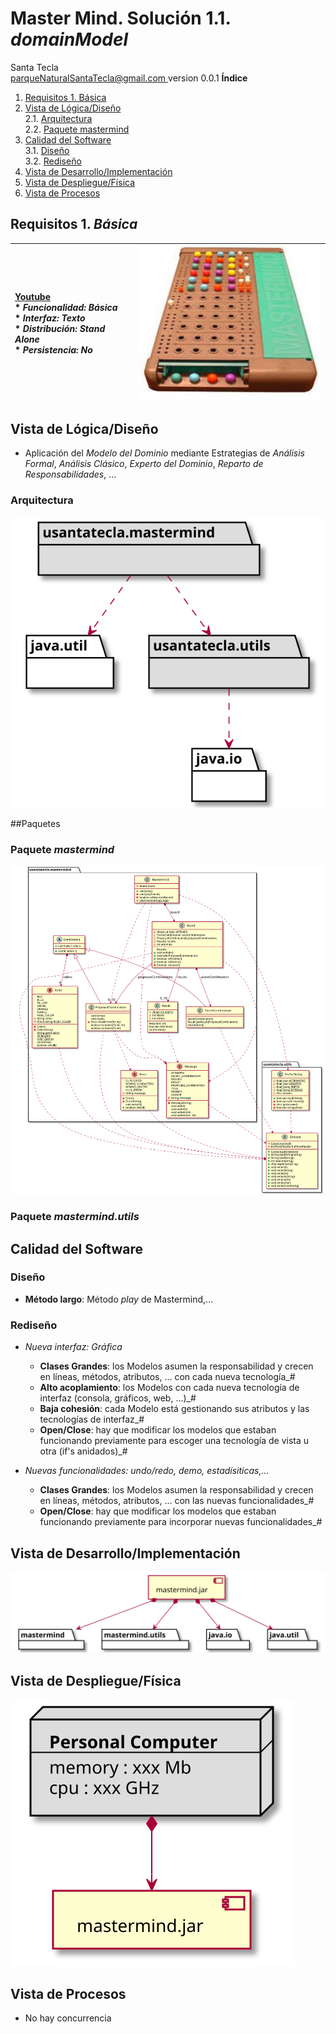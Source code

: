 # Master Mind. Solución 1.1. *domainModel*
Santa Tecla  
[parqueNaturalSantaTecla@gmail.com ](mailto:parqueNaturalSantaTecla@gmail.com )
version 0.0.1
**Índice**
1. [Requisitos 1. Básica](#requisitos-1-básica)
2. [Vista de Lógica/Diseño](#vista-de-lógicadiseño)  
    2.1. [Arquitectura](#arquitectura)     
    2.2. [Paquete mastermind](#paquete-mastermind)  
3. [Calidad del Software](#calidad-del-software)  
    3.1. [Diseño](#diseño)  
    3.2. [Rediseño](#rediseño) 
4. [Vista de Desarrollo/Implementación](#vista-de-desarrolloimplementación)
5. [Vista de Despliegue/Física](#vista-de-desplieguefísica)
6. [Vista de Procesos](#vista-de-procesos)

## Requisitos 1. *Básica*<a name="requisitos-1-básica"></a>

| [Youtube](https://www.youtube.com/watch?v=2-hTeg2M6GQ)  <br/>* _Funcionalidad: **Básica**_<br/>  * _Interfaz: **Texto**_<br/>  * _Distribución: **Stand Alone**_<br/>  * _Persistencia: **No**_<br/> | ![Texto alternativo](./docs/images/Dibujo.jpg) | 
| :------- | :------: |

## Vista de Lógica/Diseño<a name="vista-de-lógicadiseño"></a>

- Aplicación del *Modelo del Dominio* mediante Estrategias de *Análisis Formal*, *Análisis Clásico*, *Experto del Dominio*, *Reparto de Responsabilidades*, ...

### Arquitectura<a name="arquitectura"></a>
![Texto alternativo](./docs/diagrams/out/arquitectura/arquitectura.svg)

##Paquetes

### Paquete *mastermind*<a name="paquete-mastermind"></a>
![Texto alternativo](./docs/diagrams/out/paquetes/mastermind.svg)

### Paquete *mastermind.utils*


## Calidad del Software<a name="calidad-del-software"></a>
### Diseño<a name="diseño"></a>
- **Método largo**: Método *play* de Mastermind,...
### Rediseño<a name="rediseño"></a>

- _Nueva interfaz: Gráfica_
    * **Clases Grandes**: los Modelos asumen la responsabilidad y crecen en líneas, métodos, atributos, ... con cada nueva tecnología_#
    * **Alto acoplamiento**: los Modelos con cada nueva tecnología de interfaz (consola, gráficos, web, ...)_#
    * **Baja cohesión**: cada Modelo está gestionando sus atributos y las tecnologías de interfaz_#
    * **Open/Close**: hay que modificar los modelos que estaban funcionando previamente para escoger una tecnología de vista u otra (if's anidados)_#

- _Nuevas funcionalidades: undo/redo, demo, estadísiticas,..._
    * **Clases Grandes**: los Modelos asumen la responsabilidad y crecen en líneas, métodos, atributos, ... con las nuevas funcionalidades_#
    * **Open/Close**: hay que modificar los modelos que estaban funcionando previamente para incorporar nuevas funcionalidades_#

## Vista de Desarrollo/Implementación<a name="vista-de-desarrolloimplementación"></a>
![Texto alternativo](./docs/diagrams/out/vistas/desarrollo_implementacion.svg)

## Vista de Despliegue/Física<a name="vista-de-desplieguefísica"></a>
![Texto alternativo](./docs/diagrams/out/vistas/despliegue_fisica.svg)

## Vista de Procesos<a name="vista-de-procesos"></a>

- No hay concurrencia